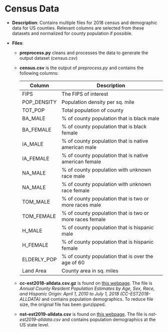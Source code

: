 # Census Data

- **Description**: Contains multiple files for 2018 census and demographic data for US counties. Relevant columns are selected from these datasets and normalized for county population if possible.

- **Files**:

  - **preprocess.py** cleans and processes the data to generate the output dataset (_census.csv_)

  - **census.csv** is the output of _preprocess.py_ and contains the following columns:

    | Column      | Description |
    | ----------- | ----------- |
    | FIPS   | The FIPS of interest        |
    | POP_DENSITY   | Population density per sq. mile      |
    | TOT_POP   | Total population of county        |
    | BA_MALE   | % of county population that is black male        |
    | BA_FEMALE   | % of county population that is black female        |
    | IA_MALE   | % of county population that is native american male         |
    | IA_FEMALE   | % of county population that is native american female         |
    | NA_MALE   | % of county population with unknown race male         |
    | NA_MALE   | % of county population with unknown race female         |
    | TOM_MALE   | % of county population that is two or more races male         |
    | TOM_FEMALE   | % of county population that is two or more races female         |
    | H_MALE   | % of county population that is hispanic male         |
    | H_FEMALE   | % of county population that is hispanic female         |
    | ELDERLY_POP   | % of county population that is over the age of 60         |
    | Land Area   | County area in sq. miles        |


  - **cc-est2018-alldata.csv.gz** is found on [this webpage](www.census.gov/data/tables/time-series/demo/popest/2010s-counties-detail.html). The file is *Annual County Resident Population Estimates by Age, Sex, Race, and Hispanic Origin: April 1, 2010 to July 1, 2018 (CC-EST2018-ALLDATA)* and contains population demographics. To reduce file size, the original file has been gunzipped.

  - **nst-est2019-alldata.csv** is found on [this webpage](www2.census.gov/programs-surveys/popest/datasets/2010-2019/national/totals/). The file is *nst-est2019-alldata.csv* and contains population demographics at the US state level.
